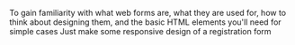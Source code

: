 To gain familiarity with what web forms are, what they are used for, how to think about designing them, and the basic HTML elements
you'll need for simple cases
Just make some responsive design of a registration form
